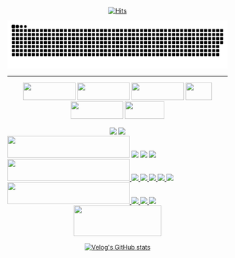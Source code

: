 <div align="center">
  
[![Hits](https://hits.seeyoufarm.com/api/count/incr/badge.svg?url=https%3A%2F%2Fgithub.com%2FJunTaeHahm&count_bg=%230C1117&title_bg=%230C1117&icon=cloudsmith.svg&icon_color=%23FFFFFF&title=Hello%21&edge_flat=false)](https://hits.seeyoufarm.com)
  
![snake gif](https://github.com/JunTaeHahm/JunTaeHahm/blob/output/github-contribution-grid-snake.svg)
  
<hr />


  <div>
    <img src="https://capsule-render.vercel.app/api?type=transparent&section=footer&text=Develop&fontColor=fff&fontSize=220&fontAlignY=60" height="40" width="120" />
    <img src="https://capsule-render.vercel.app/api?type=transparent&section=footer&text=System.&fontColor=ff522f&fontSize=220&fontAlignY=60" height="40" width="120" />
        <img src="https://capsule-render.vercel.app/api?type=transparent&section=footer&text=Develop&fontColor=fff&fontSize=220&fontAlignY=60" height="40" width="120" />
    <img src="https://capsule-render.vercel.app/api?type=transparent&section=footer&text=Life.&fontColor=ff522f&fontSize=450&fontAlignY=70" height="40" width="60" />
        <img src="https://capsule-render.vercel.app/api?type=transparent&section=footer&text=Develop&fontColor=fff&fontSize=220&fontAlignY=60" height="40" width="120" />
    <img src="https://capsule-render.vercel.app/api?type=transparent&section=footer&text=Myself.&fontColor=ff522f&fontSize=270&fontAlign=50&fontAlignY=70" height="40" width="90" />

  </div>
  <br />

  <img src="https://i.pinimg.com/originals/48/89/0c/48890c0cba7202893720081996ccbc1f.gif" width="400"/>
  <img src="https://i.pinimg.com/originals/48/7e/8e/487e8eeecedf506903840cc00f91e428.gif" width="400"/>
</div>

<div align="center">
  <div align="left">
    <img src="https://capsule-render.vercel.app/api?type=transparent&section=footer&text=CHANNEL&fontColor=6ca4fb&fontSize=60&fontAlignY=80&fontAlign=78" height="50" width="280" />
    <a href="mailto:jth5287@icloud.com,ahuuae_@kakao.com,jth5287@naver.com"><img src="https://img.shields.io/badge/Mail-ffffff?style=for-the-badge&logo=apple&logoColor=black"></a>
    <a href="https://velog.io/@ahuuae"><img src="https://img.shields.io/badge/Velog-ffffff?style=for-the-badge&logo=Velog&logoColor=black"/></a>
    <a href="https://www.instagram.com/ahuuae/"><img src="https://img.shields.io/badge/Instagram-ffffff?style=for-the-badge&logo=Instagram&logoColor=black"/>
  </div>
    
  <div align="left">
   <img src="https://capsule-render.vercel.app/api?type=transparent&section=footer&text=SKILL&fontColor=6ca4fb&fontSize=60&fontAlignY=80&fontAlign=78" height="50" width="280" />
    <img src="https://img.shields.io/badge/HTML5-ffffff?style=for-the-badge&logo=HTML5&logoColor=E34F26"/>
    <img src="https://img.shields.io/badge/CSS3-ffffff?style=for-the-badge&logo=CSS3&logoColor=1572B6"/>
    <img src="https://img.shields.io/badge/JavaScript-ffffff?style=for-the-badge&logo=JavaScript&logoColor=F7DF1E"/>
    <img src="https://img.shields.io/badge/TypeScript-ffffff?style=for-the-badge&logo=TypeScript&logoColor=#3178C6"/>
    <img src="https://img.shields.io/badge/React-ffffff?style=for-the-badge&logo=react&logoColor=61DAFB"/><br />
   <img src="https://capsule-render.vercel.app/api?type=transparent&section=footer&text=SOFTWARE&fontColor=6ca4fb&fontSize=60&fontAlignY=80&fontAlign=78" height="50" width="280" />
    <img src="https://img.shields.io/badge/Visual Studio Code-ffffff?style=for-the-badge&logo=Visual Studio Code&logoColor=007ACC"/>
    <img src="https://img.shields.io/badge/GitHub-ffffff?style=for-the-badge&logo=GitHub&logoColor=black"/>
    <img src="https://img.shields.io/badge/Figma-ffffff?style=for-the-badge&logo=Figma&logoColor=F24E1E"/>
  </div>
    
  <div align="center">
    <img src="https://capsule-render.vercel.app/api?type=transparent&section=footer&text=POST&fontColor=59c251&fontSize=100&fontAlignY=100&fontAlign=50" height="70" width="200" />
    
[![Velog's GitHub stats](https://velog-readme-stats.vercel.app/api?name=ahuuae&color=white)](https://velog.io/@ahuuae)
    
  </div>
</div>
    
  


